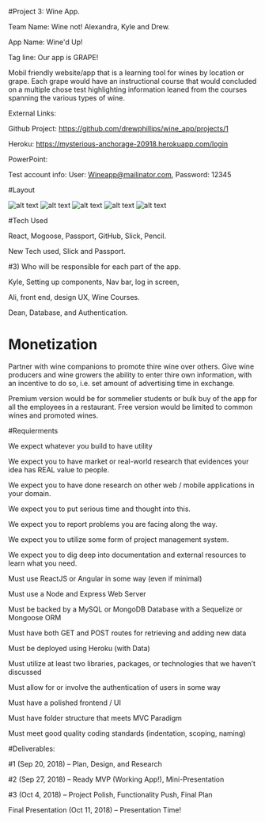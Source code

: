 #Project 3: Wine App.

Team Name: Wine not! Alexandra, Kyle and Drew.

App Name: Wine'd Up!

Tag line: Our app is GRAPE!

Mobil friendly website/app that is a learning tool for wines by location or grape. Each grape would have an instructional course that would concluded on a multiple chose test highlighting information leaned from the courses spanning the various types of wine. 

External Links:

Github Project: https://github.com/drewphillips/wine_app/projects/1

Heroku: https://mysterious-anchorage-20918.herokuapp.com/login

PowerPoint:

Test account info:
User: Wineapp@mailinator.com,
Password: 12345

#Layout


![alt text](https://github.com/drewphillips/wine_app/blob/master/supplemental/log%20in.png)
![alt text](https://github.com/drewphillips/wine_app/blob/master/supplemental/IMG_20180913_212435.jpg)
![alt text](https://github.com/drewphillips/wine_app/blob/master/supplemental/main%20nav.png)
![alt text](https://github.com/drewphillips/wine_app/blob/master/supplemental/grape%20categories.png)
![alt text](https://github.com/drewphillips/wine_app/blob/master/supplemental/courses.png)



#Tech Used

React, Mogoose, Passport, GitHub, Slick, Pencil.

New Tech used, Slick and Passport.

#3) Who will be responsible for each part of the app.

Kyle, Setting up components, Nav bar, log in screen,

Ali, front end, design UX, Wine Courses.

Dean, Database, and Authentication. 

#   Monetization

Partner with wine companions to promote thire wine over others. Give wine producers and wine growers the ability to enter thire own information, with an incentive to do so, i.e. set amount of advertising time in exchange. 

Premium version would be for sommelier students or bulk buy of the app for all the employees in a restaurant. Free version would be limited to common wines and promoted wines. 

#Requierments

We expect whatever you build to have utility

We expect you to have market or real-world research that evidences your idea has REAL value to people. 

We expect you to have done research on other web / mobile applications in your domain. 

We expect you to put serious time and thought into this. 

We expect you to report problems you are facing along the way.

We expect you to utilize some form of project management system.

We expect you to dig deep into documentation and external resources to learn what you need. 

Must use ReactJS or Angular in some way (even if minimal)

Must use a Node and Express Web Server

Must be backed by a MySQL or MongoDB Database with a Sequelize or Mongoose ORM  

Must have both GET and POST routes for retrieving and adding new data

Must be deployed using Heroku (with Data)

Must utilize at least two libraries, packages, or technologies that we haven’t discussed

Must allow for or involve the authentication of users in some way

Must have a polished frontend / UI 

Must have folder structure that meets MVC Paradigm

Must meet good quality coding standards (indentation, scoping, naming)


#Deliverables: 

#1 (Sep 20, 2018) – Plan, Design, and Research

#2 (Sep 27, 2018) – Ready MVP (Working App!), Mini-Presentation

#3 (Oct 4, 2018) – Project Polish, Functionality Push, Final Plan 

Final Presentation (Oct 11, 2018) – Presentation Time!
